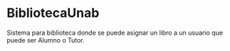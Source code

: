 # BibliotecaUnab
 Sistema para biblioteca donde se puede asignar un libro a un usuario que puede ser Alumno o Tutor.
